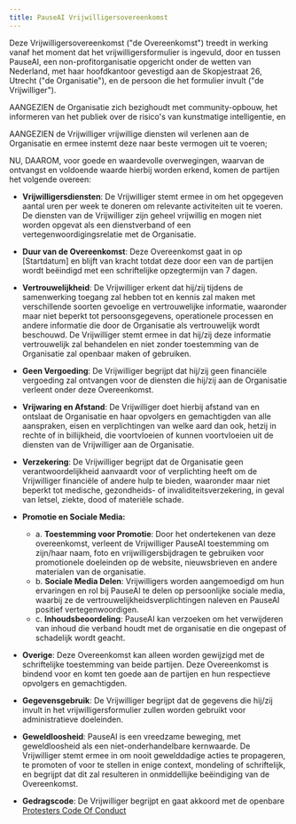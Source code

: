 ```yaml
---
title: PauseAI Vrijwilligersovereenkomst
---
```


Deze Vrijwilligersovereenkomst ("de Overeenkomst") treedt in werking vanaf het moment dat het vrijwilligersformulier is ingevuld, door en tussen PauseAI, een non-profitorganisatie opgericht onder de wetten van Nederland, met haar hoofdkantoor gevestigd aan de Skopjestraat 26, Utrecht ("de Organisatie"), en de persoon die het formulier invult ("de Vrijwilliger").

AANGEZIEN de Organisatie zich bezighoudt met community-opbouw, het informeren van het publiek over de risico's van kunstmatige intelligentie, en

AANGEZIEN de Vrijwilliger vrijwillige diensten wil verlenen aan de Organisatie en ermee instemt deze naar beste vermogen uit te voeren;

NU, DAAROM, voor goede en waardevolle overwegingen, waarvan de ontvangst en voldoende waarde hierbij worden erkend, komen de partijen het volgende overeen:

* **Vrijwilligersdiensten**: De Vrijwilliger stemt ermee in om het opgegeven aantal uren per week te doneren om relevante activiteiten uit te voeren. De diensten van de Vrijwilliger zijn geheel vrijwillig en mogen niet worden opgevat als een dienstverband of een vertegenwoordigingsrelatie met de Organisatie.

* **Duur van de Overeenkomst**: Deze Overeenkomst gaat in op [Startdatum] en blijft van kracht totdat deze door een van de partijen wordt beëindigd met een schriftelijke opzegtermijn van 7 dagen.

* **Vertrouwelijkheid**: De Vrijwilliger erkent dat hij/zij tijdens de samenwerking toegang zal hebben tot en kennis zal maken met verschillende soorten gevoelige en vertrouwelijke informatie, waaronder maar niet beperkt tot persoonsgegevens, operationele processen en andere informatie die door de Organisatie als vertrouwelijk wordt beschouwd. De Vrijwilliger stemt ermee in dat hij/zij deze informatie vertrouwelijk zal behandelen en niet zonder toestemming van de Organisatie zal openbaar maken of gebruiken.

* **Geen Vergoeding**: De Vrijwilliger begrijpt dat hij/zij geen financiële vergoeding zal ontvangen voor de diensten die hij/zij aan de Organisatie verleent onder deze Overeenkomst.

* **Vrijwaring en Afstand**: De Vrijwilliger doet hierbij afstand van en ontslaat de Organisatie en haar opvolgers en gemachtigden van alle aanspraken, eisen en verplichtingen van welke aard dan ook, hetzij in rechte of in billijkheid, die voortvloeien of kunnen voortvloeien uit de diensten van de Vrijwilliger aan de Organisatie.

* **Verzekering**: De Vrijwilliger begrijpt dat de Organisatie geen verantwoordelijkheid aanvaardt voor of verplichting heeft om de Vrijwilliger financiële of andere hulp te bieden, waaronder maar niet beperkt tot medische, gezondheids- of invaliditeitsverzekering, in geval van letsel, ziekte, dood of materiële schade.

* **Promotie en Sociale Media:**
  * a. **Toestemming voor Promotie**: Door het ondertekenen van deze overeenkomst, verleent de Vrijwilliger PauseAI toestemming om zijn/haar naam, foto en vrijwilligersbijdragen te gebruiken voor promotionele doeleinden op de website, nieuwsbrieven en andere materialen van de organisatie.
  * b. **Sociale Media Delen**: Vrijwilligers worden aangemoedigd om hun ervaringen en rol bij PauseAI te delen op persoonlijke sociale media, waarbij ze de vertrouwelijkheidsverplichtingen naleven en PauseAI positief vertegenwoordigen.
  * c. **Inhoudsbeoordeling**: PauseAI kan verzoeken om het verwijderen van inhoud die verband houdt met de organisatie en die ongepast of schadelijk wordt geacht.

* **Overige**: Deze Overeenkomst kan alleen worden gewijzigd met de schriftelijke toestemming van beide partijen. Deze Overeenkomst is bindend voor en komt ten goede aan de partijen en hun respectieve opvolgers en gemachtigden.

* **Gegevensgebruik**: De Vrijwilliger begrijpt dat de gegevens die hij/zij invult in het vrijwilligersformulier zullen worden gebruikt voor administratieve doeleinden.

* **Geweldloosheid**: PauseAI is een vreedzame beweging, met geweldloosheid als een niet-onderhandelbare kernwaarde. De Vrijwilliger stemt ermee in om nooit gewelddadige acties te propageren, te promoten of voor te stellen in enige context, mondeling of schriftelijk, en begrijpt dat dit zal resulteren in onmiddellijke beëindiging van de Overeenkomst.

* **Gedragscode**: De Vrijwilliger begrijpt en gaat akkoord met de openbare [Protesters Code Of Conduct](https://pauseai.info/protesters-code-of-conduct)